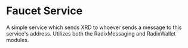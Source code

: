 # Faucet Service

A simple service which sends XRD to whoever sends a message to this service's
address. Utilizes both the RadixMessaging and RadixWallet modules.
